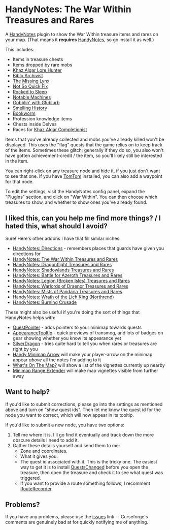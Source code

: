 # HandyNotes: The War Within Treasures and Rares

A [HandyNotes](https://www.curseforge.com/wow/addons/handynotes) plugin to show the War Within treasure items and rares on your map. (That means it **requires** [HandyNotes](https://www.curseforge.com/wow/addons/handynotes), so go install it as well.)

This includes:

* Items in treasure chests
* Items dropped by rare mobs
* [Khaz Algar Lore Hunter](https://www.wowhead.com/achievement=40762/khaz-algar-lore-hunter)
* [Biblo Archivist](https://www.wowhead.com/achievement=40622/biblo-archivist)
* [The Missing Lynx](https://www.wowhead.com/achievement=40625/the-missing-lynx)
* [Not So Quick Fix](https://www.wowhead.com/achievement=40473/not-so-quick-fix)
* [Rocked to Sleep](https://www.wowhead.com/achievement=40504/rocked-to-sleep)
* [Notable Machines](https://www.wowhead.com/achievement=40628/notable-machines)
* [Gobblin' with Glublurb](https://www.wowhead.com/achievement=40614/gobblin-with-glublurp)
* [Smelling History](https://www.wowhead.com/achievement=40542/smelling-history)
* [Bookworm](https://www.wowhead.com/achievement=40629/bookworm)
* Profession knowledge items
* Chests inside Delves
* Races for [Khaz Algar Completionist](https://www.wowhead.com/achievement=40354/khaz-algar-completionist-gold)

Items that you've already collected and mobs you've already killed won't be displayed. This uses the "flag" quests that the game relies on to keep track of the items. Sometimes these glitch; generally if they do so, you also won't have gotten achievement-credit / the item, so you'll likely still be interested in the item.

You can right-click on any treasure node and hide it, if you just don't want to see that one. If you have [TomTom](https://www.curseforge.com/wow/addons/tomtom) installed, you can also add a waypoint for that node.

To edit the settings, visit the HandyNotes config panel, expand the "Plugins" section, and click on "War Within". You can then choose which treasures to show, and whether to show ones you've already found.

## I liked this, can you help me find more things? / I hated this, what should I avoid?

Sure! Here's other addons I have that fill similar niches:

* [HandyNotes: Directions](https://www.curseforge.com/wow/addons/handynotes-directions) - remembers places that guards have given you directions for
* [HandyNotes: The War Within Treasures and Rares](https://www.curseforge.com/wow/addons/handynotes-war-within)
* [HandyNotes: Dragonflight Treasures and Rares](https://www.curseforge.com/wow/addons/handynotes-dragonflight-treasures)
* [HandyNotes: Shadowlands Treasures and Rares](https://www.curseforge.com/wow/addons/handynotes-shadowlands-treasures)
* [HandyNotes: Battle for Azeroth Treasures and Rares](https://www.curseforge.com/wow/addons/handynotes-battle-for-azeroth-treasures)
* [HandyNotes: Legion (Broken Isles) Treasures and Rares](https://www.curseforge.com/wow/addons/handynotes_legiontreasures)
* [HandyNotes: Warlords of Draenor Treasures and Rares](https://www.curseforge.com/wow/addons/handynotes_treasurehunter)
* [HandyNotes: Mists of Pandaria Treasures and Rares](https://www.curseforge.com/wow/addons/handynotes_lostandfound)
* [HandyNotes: Wrath of the Lich King (Northrend)](https://www.curseforge.com/wow/addons/handynotes-wrath)
* [HandyNotes: Burning Crusade](https://www.curseforge.com/wow/addons/handynotes-burning-crusade)

These might also be useful if you're doing the sort of things that HandyNotes helps with:

* [QuestPointer](https://www.curseforge.com/wow/addons/questpointer) - adds pointers to your minimap towards quests
* [AppearanceTooltip](https://www.curseforge.com/wow/addons/appearancetooltip) - quick previews of transmog, and lots of badges on gear showing whether you know its appearance yet
* [SilverDragon](https://www.curseforge.com/wow/addons/silver-dragon) - tries quite hard to tell you when rares or treasures are right by you
* [Handy Minimap Arrow](https://www.curseforge.com/wow/addons/handy-minimap-arrow) will make your player-arrow on the minimap appear *above* all the notes I'm adding to it
* [What's On The Map?](https://www.curseforge.com/wow/addons/whats-on-the-map) will show a list of the vignettes currently up nearby
* [Minimap Range Extender](https://www.curseforge.com/wow/addons/minimap-range-extender) will make map vignettes visible from further away

## Want to help?

If you'd like to submit corrections, please go into the settings as mentioned above and turn on "show quest ids". Then let me know the quest id for the node you want to correct, which will now appear in its tooltip.

If you'd like to submit a new node, you have two options:

1. Tell me where it is. I'll go find it eventually and track down the more obscure details I need to add it.
1. Gather these details yourself and send them to me:
    * Zone and coordinates.
    * What it gives you.
    * The quest id associated with it. This is the tricky one. The easiest way to get it is to install [QuestsChanged](https://www.wowace.com/addons/questschanged/) before you open the treasure, then open the treasure and check it to see what quest was triggered.
    * If you want to provide a route something follows, I recomment [RouteRecorder](https://www.curseforge.com/wow/addons/routerecorder).

## Problems?

If you have any problems, please use the [issues](https://github.com/kemayo/wow-handynotes-warwithin/issues/new) link -- Curseforge's comments are genuinely bad at for quickly notifying me of anything.
